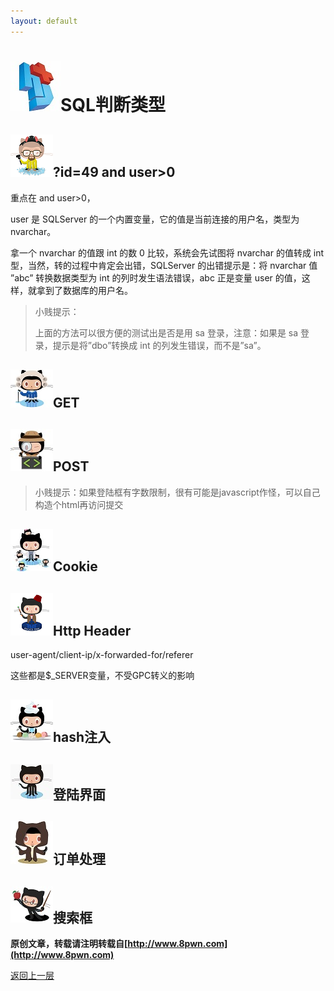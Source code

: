 ```yaml
---
layout: default
---
```

# ![](../img/hj.jpg)SQL判断类型


## ![](../img/github23.png)?id=49 and user>0
重点在 and user>0，

user 是 SQLServer 的一个内置变量，它的值是当前连接的用户名，类型为 nvarchar。

拿一个 nvarchar 的值跟 int 的数 0 比较，系统会先试图将 nvarchar 的值转成 int 型，当然，转的过程中肯定会出错，SQLServer 的出错提示是：将 nvarchar 值 ”abc” 转换数据类型为 int 的列时发生语法错误，abc 正是变量 user 的值，这样，就拿到了数据库的用户名。

>小贱提示：
>
>上面的方法可以很方便的测试出是否是用 sa 登录，注意：如果是 sa 登录，提示是将”dbo”转换成 int 的列发生错误，而不是”sa”。

## ![](../img/github24.png)GET
## ![](../img/github25.png)POST
>小贱提示：如果登陆框有字数限制，很有可能是javascript作怪，可以自己构造个html再访问提交
## ![](../img/github26.png)Cookie
## ![](../img/github27.png)Http Header
user-agent/client-ip/x-forwarded-for/referer

这些都是$_SERVER变量，不受GPC转义的影响
## ![](../img/github28.png)hash注入
## ![](../img/github2.png)登陆界面
## ![](../img/github1.png)订单处理
## ![](../img/github3.png)搜索框


__原创文章，转载请注明转载自[http://www.8pwn.com](http://www.8pwn.com)__

[返回上一层](./web)
